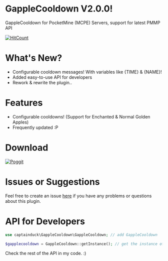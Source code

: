 # GappleCooldown V2.0.0!
GappleCooldown for PocketMine (MCPE) Servers, support for latest PMMP API

[![HitCount](http://hits.dwyl.io/CaptainDuck/GappleCooldown.svg)](http://hits.dwyl.io/CaptainDuck/GappleCooldown)

# What's New?
- Configurable cooldown messages! With variables like {TIME} & {NAME}!
- Added easy-to-use API for developers
- Rework & rewrite the plugin..

# Features
- Configurable cooldowns! (Support for Enchanted & Normal Golden Apples)
- Frequently updated :P

# Download

[![Poggit](https://poggit.pmmp.io/ci.badge/CaptainDuck/GappleCooldown/GappleCooldown/master)](https://poggit.pmmp.io/ci/CaptainDuck/GappleCooldown)

# Issues or Suggestions

Feel free to create an issue [here](https://github.com/CaptainDuck/GappleCooldown/issues) if you have any problems or questions about this plugin.

# API for Developers
```php
use captainduck\GappleCooldown\GappleCooldown; // add GappleCooldown

$gapplecooldown = GappleCooldown::getInstance(); // get the instance of GappleCooldown
```
Check the rest of the API in my code. :)
